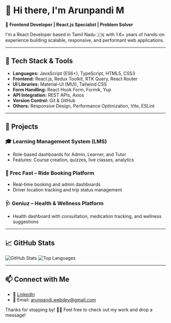 # 👋 Hi there, I'm Arunpandi M

🎯 **Frontend Developer | React.js Specialist | Problem Solver**

I'm a React Developer based in Tamil Nadu 🇮🇳 with 1.6+ years of hands-on experience building scalable, responsive, and performant web applications.

---

## 🧠 Tech Stack & Tools

- **Languages:** JavaScript (ES6+), TypeScript, HTML5, CSS3
- **Frontend:** React.js, Redux Toolkit, RTK Query, React Router
- **UI Libraries:** Material-UI (MUI), Tailwind CSS
- **Form Handling:** React Hook Form, Formik, Yup
- **API Integration:** REST APIs, Axios
- **Version Control:** Git & GitHub
- **Others:** Responsive Design, Performance Optimization, Vite, ESLint

---

## 🚀 Projects

### 🎓 Learning Management System (LMS)
- Role-based dashboards for Admin, Learner, and Tutor
- Features: Course creation, quizzes, live classes, analytics

### 🚖 Frec Fast – Ride Booking Platform
- Real-time booking and admin dashboards
- Driver location tracking and trip status management

### 🩺 Geniuz – Health & Wellness Platform
- Health dashboard with consultation, medication tracking, and wellness suggestions

---

## 📈 GitHub Stats

![GitHub Stats](https://github-readme-stats.vercel.app/api?username=udaytamiljoes&show_icons=true&theme=react)
![Top Languages](https://github-readme-stats.vercel.app/api/top-langs/?username=udaytamiljoes&layout=compact&theme=react)

---

## 📫 Connect with Me

- 🔗 [LinkedIn](https://www.linkedin.com/in/arunpandi-m/)
- 📧 Email: arunpandi.webdev@gmail.com

Thanks for stopping by! 👨‍💻 Feel free to check out my work and drop a message!
